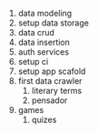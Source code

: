 1. data modeling
2. setup data storage
3. data crud
4. data insertion
5. auth services
6. setup ci
7. setup app scafold
8. first data crawler
   1. literary terms
   2. pensador
9. games
   1. quizes